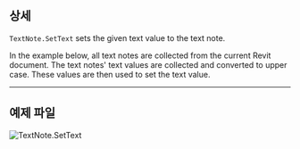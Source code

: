 ## 상세
`TextNote.SetText` sets the given text value to the text note.

In the example below, all text notes are collected from the current Revit document. The text notes' text values are collected and converted to upper case. These values are then used to set the text value.

___
## 예제 파일

![TextNote.SetText](./Revit.Elements.TextNote.SetText_img.jpg)
